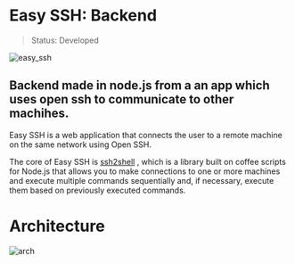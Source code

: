 # Easy SSH: Backend

> Status: Developed


![easy_ssh](https://user-images.githubusercontent.com/76015450/178142965-7970d8c4-a2e9-4e0b-8b5d-af85ad59c9b7.png)


##  Backend made in node.js from a an app which uses open ssh to communicate to other machihes.

Easy SSH is a web application that connects the user to a remote machine on the same network using Open SSH.

The core of Easy SSH is <a href="https://www.npmjs.com/package/ssh2shell">ssh2shell</a> , which is a library built on coffee scripts for Node.js that allows
you to make connections to one or more machines and execute multiple commands sequentially and, if necessary, execute them based on previously executed commands.

# Architecture

![arch](https://user-images.githubusercontent.com/76015450/178143093-0bb96b57-0ae5-4797-b7d0-52e3a90690c1.png)

